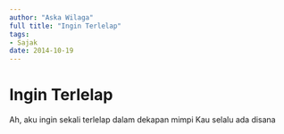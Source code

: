 ```yaml
---
author: "Aska Wilaga"
full title: "Ingin Terlelap"
tags:
- Sajak
date: 2014-10-19
---
```


# Ingin Terlelap

Ah, aku ingin sekali terlelap dalam dekapan mimpi
Kau selalu ada disana